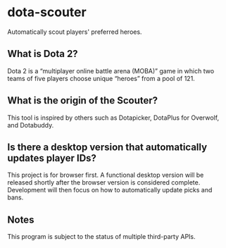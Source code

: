 # dota-scouter
Automatically scout players' preferred heroes.
## What is Dota 2?
Dota 2 is a “multiplayer online battle arena (MOBA)” game in which two teams of five players choose unique “heroes” from a pool of 121.
## What is the origin of the Scouter?
This tool is inspired by others such as Dotapicker, DotaPlus for Overwolf, and Dotabuddy.
## Is there a desktop version that automatically updates player IDs?
This project is for browser first. A functional desktop version will be released shortly after the browser version is considered complete. Development will then focus on how to automatically update picks and bans.
## Notes
This program is subject to the status of multiple third-party APIs.